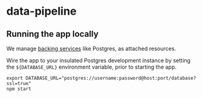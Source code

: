 # data-pipeline

## Running the app locally

We manage [backing services]((https://12factor.net/backing-services)) like Postgres, as attached resources.

Wire the app to your insulated Postgres development instance by setting the `${DATABASE_URL}` environment variable, prior to starting the app.

```
export DATABASE_URL="postgres://username:password@host:port/database?ssl=true"
npm start
```
